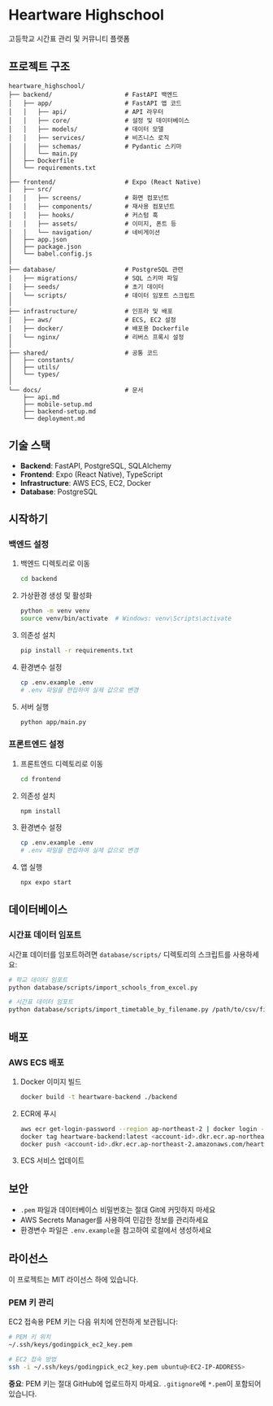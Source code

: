 # Heartware Highschool

고등학교 시간표 관리 및 커뮤니티 플랫폼

## 프로젝트 구조

```
heartware_highschool/
├── backend/                    # FastAPI 백엔드
│   ├── app/                    # FastAPI 앱 코드
│   │   ├── api/                # API 라우터
│   │   ├── core/               # 설정 및 데이터베이스
│   │   ├── models/             # 데이터 모델
│   │   ├── services/           # 비즈니스 로직
│   │   ├── schemas/            # Pydantic 스키마
│   │   └── main.py
│   ├── Dockerfile
│   └── requirements.txt
│
├── frontend/                   # Expo (React Native)
│   ├── src/
│   │   ├── screens/            # 화면 컴포넌트
│   │   ├── components/         # 재사용 컴포넌트
│   │   ├── hooks/              # 커스텀 훅
│   │   ├── assets/             # 이미지, 폰트 등
│   │   └── navigation/         # 네비게이션
│   ├── app.json
│   ├── package.json
│   └── babel.config.js
│
├── database/                   # PostgreSQL 관련
│   ├── migrations/             # SQL 스키마 파일
│   ├── seeds/                  # 초기 데이터
│   └── scripts/                # 데이터 임포트 스크립트
│
├── infrastructure/             # 인프라 및 배포
│   ├── aws/                    # ECS, EC2 설정
│   ├── docker/                 # 배포용 Dockerfile
│   └── nginx/                  # 리버스 프록시 설정
│
├── shared/                     # 공통 코드
│   ├── constants/
│   ├── utils/
│   └── types/
│
└── docs/                       # 문서
    ├── api.md
    ├── mobile-setup.md
    ├── backend-setup.md
    └── deployment.md
```

## 기술 스택

- **Backend**: FastAPI, PostgreSQL, SQLAlchemy
- **Frontend**: Expo (React Native), TypeScript
- **Infrastructure**: AWS ECS, EC2, Docker
- **Database**: PostgreSQL

## 시작하기

### 백엔드 설정

1. 백엔드 디렉토리로 이동
   ```bash
   cd backend
   ```

2. 가상환경 생성 및 활성화
   ```bash
   python -m venv venv
   source venv/bin/activate  # Windows: venv\Scripts\activate
   ```

3. 의존성 설치
   ```bash
   pip install -r requirements.txt
   ```

4. 환경변수 설정
   ```bash
   cp .env.example .env
   # .env 파일을 편집하여 실제 값으로 변경
   ```

5. 서버 실행
   ```bash
   python app/main.py
   ```

### 프론트엔드 설정

1. 프론트엔드 디렉토리로 이동
   ```bash
   cd frontend
   ```

2. 의존성 설치
   ```bash
   npm install
   ```

3. 환경변수 설정
   ```bash
   cp .env.example .env
   # .env 파일을 편집하여 실제 값으로 변경
   ```

4. 앱 실행
   ```bash
   npx expo start
   ```

## 데이터베이스

### 시간표 데이터 임포트

시간표 데이터를 임포트하려면 `database/scripts/` 디렉토리의 스크립트를 사용하세요:

```bash
# 학교 데이터 임포트
python database/scripts/import_schools_from_excel.py

# 시간표 데이터 임포트
python database/scripts/import_timetable_by_filename.py /path/to/csv/file.csv 1
```

## 배포

### AWS ECS 배포

1. Docker 이미지 빌드
   ```bash
   docker build -t heartware-backend ./backend
   ```

2. ECR에 푸시
   ```bash
   aws ecr get-login-password --region ap-northeast-2 | docker login --username AWS --password-stdin <account-id>.dkr.ecr.ap-northeast-2.amazonaws.com
   docker tag heartware-backend:latest <account-id>.dkr.ecr.ap-northeast-2.amazonaws.com/heartware-backend:latest
   docker push <account-id>.dkr.ecr.ap-northeast-2.amazonaws.com/heartware-backend:latest
   ```

3. ECS 서비스 업데이트

## 보안

- `.pem` 파일과 데이터베이스 비밀번호는 절대 Git에 커밋하지 마세요
- AWS Secrets Manager를 사용하여 민감한 정보를 관리하세요
- 환경변수 파일은 `.env.example`을 참고하여 로컬에서 생성하세요

## 라이선스

이 프로젝트는 MIT 라이선스 하에 있습니다.


### PEM 키 관리

EC2 접속용 PEM 키는 다음 위치에 안전하게 보관됩니다:

```bash
# PEM 키 위치
~/.ssh/keys/godingpick_ec2_key.pem

# EC2 접속 방법
ssh -i ~/.ssh/keys/godingpick_ec2_key.pem ubuntu@<EC2-IP-ADDRESS>
```

**중요**: PEM 키는 절대 GitHub에 업로드하지 마세요. `.gitignore`에 `*.pem`이 포함되어 있습니다.
